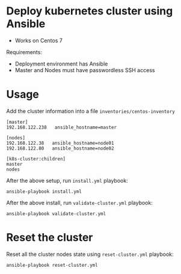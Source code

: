 # Deploy kubernetes cluster using Ansible

- Works on Centos 7

Requirements:

  - Deployment environment has Ansible
  - Master and Nodes must have passwordless SSH access

# Usage

Add the cluster information into a file `inventories/centos-inventory`
```
[master]
192.168.122.238   ansible_hostname=master

[nodes]
192.168.122.38   ansible_hostname=node01
192.168.122.80   ansible_hostname=node02

[k8s-cluster:children]
master
nodes
```

After the above setup, run `install.yml` playbook:

```
ansible-playbook install.yml
```

After the above install, run `validate-cluster.yml` playbook:

```
ansible-playbook validate-cluster.yml
```

# Reset the cluster

Reset all the cluster nodes state using `reset-cluster.yml` playbook:

```
ansible-playbook reset-cluster.yml
```
